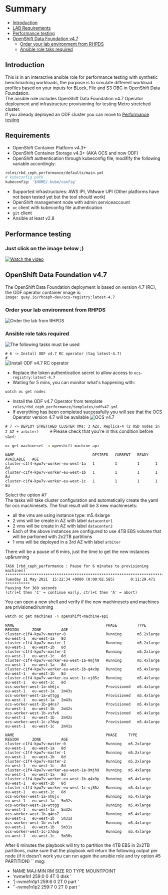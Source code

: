 # Summary
- [Introduction](#Introduction)
- [LAB Requirements](#Requirements)
- [Performance testing](#performance-testing)
- [OpenShift Data Foundation v4.7](#OpenShift-Data-Foundation-v47)
   -  [Order your lab environment from RHPDS](#Order-your-lab-environment-from-RHPDS)
   -  [Ansible role taks required](#Ansible-role-taks-required)

## Introduction 
This is in an interactive ansible role for performance testing with synthetic benchmarking workloads, the purpose is to simulate different workload profiles based on your inputs for BLock, File and S3 OBC in OpenShift Data Foundation.  
The ansible role includes OpenShift Data Foundation v4.7 Operator deployment and infrastructure provisioning for testing Metro stretched cluster.  
If you already deployed an ODF cluster you can move to [Performance testing](#performance-testing)

## Requirements
- OpenShift Container Platform v4.3+ 
- OpenShift Container Storage v4.3+ (AKA OCS and now ODF)
- OpenShift authentication through kubeconfig file, modifify the following variable accordingly:
```bash
roles/rbd_ceph_performance/defaults/main.yml
# kubeconfig path
kubeconfig: '$HOME/.kube/config'
```

- Supported infrastructures: AWS IPI, VMware UPI (Other platforms have not been tested yet but the tool should work)
- OpenShift management node with admin serviceaccount
- `oc` client with kubeconfig file authentication
- `git` client
- Ansible at least v2.8 

## Performance testing
### Just click on the image below ;)
[![Watch the video](https://github.com/ctorres80/ocs_performance/blob/master/roles/rbd_ceph_performance/files/video_picture.png)](https://youtu.be/KssJ35seKWU)



## OpenShift Data Foundation v4.7
The OpenShift Data Foundation deployment is based on version 4.7 (RC), the ODF operator container image is:  
`image: quay.io/rhceph-dev/ocs-registry:latest-4.7` 
### Order your lab environment from RHPDS
![Order the lab from RHPDS](https://github.com/ctorres80/ocs_performance/blob/master/roles/rbd_ceph_performance/files/1.png)
### Ansible role taks required
![The following tasks must be used](https://github.com/ctorres80/ocs_performance/blob/master/roles/rbd_ceph_performance/files/2.png)


`# 6 -> Install ODF v4.7 RC operator (tag latest-4.7)                                      #`  
![Install ODF v4.7 RC operator](https://github.com/ctorres80/ocs_performance/blob/master/roles/rbd_ceph_performance/files/3.png)
- Replace the token authentication secret to allow access to `ocs-registry:latest-4.7`
- Waiting for 5 mins, you can monitor what's happening with:  
```bash
watch oc get nodes
```
- Install the ODF v4.7 Operator from template `roles/rbd_ceph_performance/templates/odfv47.yml`
- If everything has been completed successfully you will see that the OCS Operator version 4.7 will be available 
![OCS v4.7](https://github.com/ctorres80/ocs_performance/blob/master/roles/rbd_ceph_performance/files/4.png)


`# 7 -> DEPLOY STRETCHED CLUSTER VMs: 3 AZs, Replica-4 (2 OSD nodes in 2 AZ + arbiter)     #`
Please check that you're in this condition before start:    
```bash
oc get machineset -n openshift-machine-api
```
```
NAME                                   DESIRED   CURRENT   READY   AVAILABLE   AGE
cluster-c1f4-kpw7v-worker-eu-west-1a   1         1         1       1           8d
cluster-c1f4-kpw7v-worker-eu-west-1b   1         1         1       1           8d
cluster-c1f4-kpw7v-worker-eu-west-1c   1         1         1       1           8d
```
Select the option #7  
The tasks will take cluster configuration and automatically create the yaml for ocs machinesets. The final result will be 3 new machinesets:
- all the vms are using instance type: m5.4xlarge
- 2 vms will be create in AZ with label `datacenter1`
- 2 vms will be create in AZ with label `datacenter2`
- Each of the above instances are configured to use 4TB EBS volume that will be partioned with 2x2TB partitions
- 1 vms will be deployed in a 3rd AZ with label `arbiter`

There will be a pause of 6 mins, just the time to get the new instances up&running  
```
TASK [rbd_ceph_performance : Pause for 6 minutes to provisioning machines] *******************************************************************************
Tuesday 11 May 2021  15:22:34 +0000 (0:00:02.585)       0:11:29.471 ***********
Pausing for 360 seconds
(ctrl+C then 'C' = continue early, ctrl+C then 'A' = abort)
```

You can open a new shell and verify if the new machinesets and machines are privisioned/running
```bash
watch oc get machines -n openshift-machine-api
```
```
NAME                                         PHASE         TYPE         REGION      ZONE         AGE
cluster-c1f4-kpw7v-master-0                  Running	   m5.2xlarge   eu-west-1   eu-west-1a   8d
cluster-c1f4-kpw7v-master-1                  Running	   m5.2xlarge   eu-west-1   eu-west-1b   8d
cluster-c1f4-kpw7v-master-2                  Running	   m5.2xlarge   eu-west-1   eu-west-1c   8d
cluster-c1f4-kpw7v-worker-eu-west-1a-9mjh9   Running	   m5.4xlarge   eu-west-1   eu-west-1a   8d
cluster-c1f4-kpw7v-worker-eu-west-1b-q4x9p   Running	   m5.4xlarge   eu-west-1   eu-west-1b   8d
cluster-c1f4-kpw7v-worker-eu-west-1c-vj85z   Running	   m5.4xlarge   eu-west-1   eu-west-1c   8d
ocs-worker-west-1a-nh6jx                     Provisioned   m5.4xlarge   eu-west-1   eu-west-1a   2m43s
ocs-worker-west-1a-wttgg                     Provisioned   m5.4xlarge   eu-west-1   eu-west-1a   2m43s
ocs-worker-west-1b-g4ns7                     Provisioned   m5.4xlarge   eu-west-1   eu-west-1b   2m42s
ocs-worker-west-1b-vsfv6                     Provisioned   m5.4xlarge   eu-west-1   eu-west-1b   2m42s
ocs-worker-west-1c-z7dwp                     Provisioned   m5.4xlarge   eu-west-1   eu-west-1c   2m41s
```

```
NAME                                         PHASE     TYPE         REGION      ZONE         AGE
cluster-c1f4-kpw7v-master-0                  Running   m5.2xlarge   eu-west-1   eu-west-1a   8d
cluster-c1f4-kpw7v-master-1                  Running   m5.2xlarge   eu-west-1   eu-west-1b   8d
cluster-c1f4-kpw7v-master-2                  Running   m5.2xlarge   eu-west-1   eu-west-1c   8d
cluster-c1f4-kpw7v-worker-eu-west-1a-9mjh9   Running   m5.4xlarge   eu-west-1   eu-west-1a   8d
cluster-c1f4-kpw7v-worker-eu-west-1b-q4x9p   Running   m5.4xlarge   eu-west-1   eu-west-1b   8d
cluster-c1f4-kpw7v-worker-eu-west-1c-vj85z   Running   m5.4xlarge   eu-west-1   eu-west-1c   8d
ocs-worker-west-1a-nh6jx                     Running   m5.4xlarge   eu-west-1   eu-west-1a   5m32s
ocs-worker-west-1a-wttgg                     Running   m5.4xlarge   eu-west-1   eu-west-1a   5m32s
ocs-worker-west-1b-g4ns7                     Running   m5.4xlarge   eu-west-1   eu-west-1b   5m31s
ocs-worker-west-1b-vsfv6                     Running   m5.4xlarge   eu-west-1   eu-west-1b   5m31s
ocs-worker-west-1c-z7dwp                     Running   m5.4xlarge   eu-west-1   eu-west-1c   5m30s
```
After 6 minutes the playbook will try to partition the 4TB EBS in 2x2TB partitions, make sure that the playbook will return the following output per node (if it doesn't work you can run again the ansible role and try option #5 PARTITION)
``
  msg:
  - NAME        MAJ:MIN RM  SIZE RO TYPE MOUNTPOINT
  - 'nvme1n1     259:0    0    4T  0 disk '
  - '|-nvme1n1p1 259:6    0    2T  0 part '
  - '`-nvme1n1p2 259:7    0    2T  0 part '
```